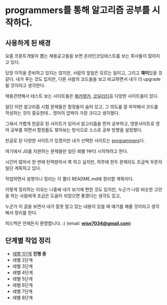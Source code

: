 # programmers를 통해 알고리즘 공부를 시작하다.

## 사용하게 된 배경

요즘 프론트개발자 뽑는 채용공고들을 보면 온라인코딩테스트를 보는 회사들이 많아지고 있다.

당장 이직을 준비하고 있지는 않지만, 사람의 앞일은 모르는 일이고, 그리고 **재미**있을 것 같다.
내가 푸는 것도 있지만, 다른 사람의 코드들을 보고 비교하면서 내가 더 upgrade 될 것이라고 생각한다.

채용관련해서 테스트 보는 사이트들은 [해커랭커](https://www.hackerrank.com/), [코딜리티](https://codility.com/programmers/)등 다양한 사이트들이 있다.

일단 이런 알고리즘 시험 문제들은 함정들이 숨어 있고, 그 의도를 잘 파악해서 코드를 작성하는 것이 중요한데... 영어의 압박이 가장 크다고 생각했다.

그래서 가볍게 한글로 된 사이트가 있어서 알고리즘을 먼저 공부하고, 영문사이트로 영어 공부를 하면서 함정들도 찾아보는 방식으로 스스로 공부 방향을 설정했다.

한글로 된 다양한 사이트가 있겠지만 내가 선택한 사이트는 [programmers](https://programmers.co.kr/learn/challenges)다.

여기에서 JS를 지원하는 문제들만 일단 레벨 1부터 시작하려고 한다.

시간이 많아서 한 번에 탄력받아서 쭉 하고 싶지만, 하루에 한두 문제라도 조금씩 꾸준히 일단 계획하고 있다.

작업하면서 설명이나 정리는 각 폴더 README.md에 정리할 계획이다.

이렇게 정리하는 이유는 나중에 내가 보기에 편한 것도 있지만, 누군가 나랑 비슷한 고민을 하는 사람에게 조금은 도움이 되었으면 좋겠다는 생각도 있고,

누군가 이 글을 보면서 내가 잘못 알고 있는 내용이 있을 때 얘기를 해줄 것이라고 생각해서 정리를 한다.

피드백은 언제든지 환영합니다. :) (email: **wise7034@gmail.com**)

## 단계별 작업 정리

* [레벨 1단계](AlgorithmPractice/level1) **진행 중**
* 레벨 2단계
* 레벨 3단계
* 레벨 4단계
* 레벨 5단계
* 레벨 6단계
* 레벨 7단계
* 레벨 8단계
